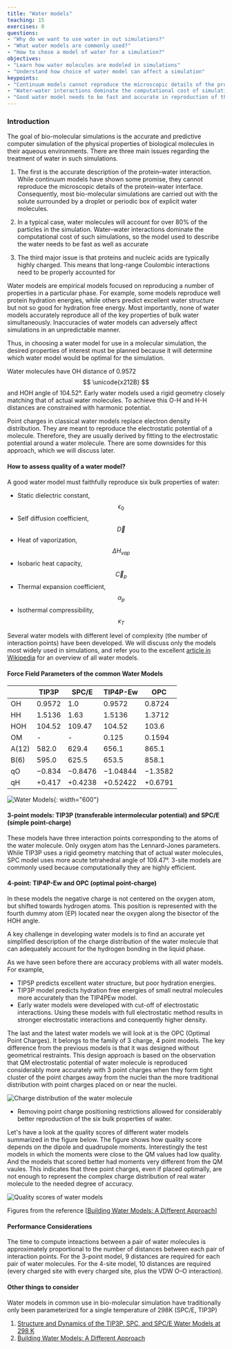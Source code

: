 ```yaml
---
title: "Water models"
teaching: 15
exercises: 0
questions:
- "Why do we want to use water in out simulations?"
- "What water models are commonly used?"
- "How to chose a model of water for a simulation?"
objectives:
- "Learn how water molecules are modeled in simulations"
- "Understand how choice of water model can affect a simulation"
keypoints:
- "Continuum models cannot reproduce the microscopic details of the protein–water interface"
- "Water–water interactions dominate the computational cost of simulations"
- "Good water model needs to be fast and accurate in reproduction of the bulk properties of water"
---
```


### Introduction

The goal of bio-molecular simulations is the accurate and predictive computer simulation of the physical properties of biological molecules in their aqueous environments. There are three main issues regarding the treatment of water in such simulations. 

1. The first is the accurate description of the protein–water interaction. While continuum models have shown some promise, they cannot reproduce the microscopic details of the protein–water interface. Consequently, most bio-molecular simulations are carried out with the solute surrounded by a droplet or periodic box of explicit water molecules. 

2. In a typical case, water molecules will account for over 80% of the particles in the simulation. Water–water interactions dominate the computational cost of such simulations, so the model used to describe the water needs to be fast as well as accurate

3. The third major issue is that proteins and nucleic acids are typically highly charged. This means that long-range Coulombic interactions need to be properly accounted for

Water models are empirical models focused on reproducing a number of properties in a particular phase. For example, some models reproduce well protein hydration energies, while others predict excellent water structure but not so good for hydration free energy. Most importantly, none of water models accurately reproduce all of the key properties of bulk water simultaneously. Inaccuracies of water models can adversely affect simulations in an unpredictable manner. 

Thus, in choosing a water model for use in a molecular simulation, the desired properties of interest must be planned because it will determine which water model would be optimal for the simulation.

Water molecules have OH distance of 0.9572 $$ \unicode{x212B} $$ and HOH angle of 104.52°. Early water models used a rigid geometry closely matching that of actual water molecules. To achieve this O-H and H-H distances are constrained with harmonic potential. 

Point charges in classical water models replace electron density distribution. They are meant to reproduce the electrostatic potential of a molecule. Therefore, they are usually derived by fitting to the electrostatic potential around a water molecule. There are some downsides for this approach, which we will discuss later. 

#### How to assess quality of a water model?
A good water model must faithfully reproduce six bulk properties of water:
- Static dielectric constant, $$ \epsilon_{0} $$
- Self diffusion coefficient, $$ \vec{D} $$
- Heat of vaporization, $$ \Delta{H}_{vap} $$
- Isobaric heat capacity, $$ \vec{C}_{p} $$
- Thermal expansion coefficient, $$ \alpha_{p} $$
- Isothermal compressibility, $$ \kappa_{T} $$

Several water models with different level of complexity (the number of interaction points) have been developed. We will discuss only the models most widely used in simulations, and refer you to the excellent [article in Wikipedia](https://en.wikipedia.org/wiki/Water_model) for an overview of all water models.

#### Force Field Parameters of the common Water Models

|     | TIP3P  | SPC/E   | TIP4P-Ew | OPC    |
|---  |--------|---------|----------|--------|
|OH   | 0.9572 | 1.0     | 0.9572   | 0.8724 |
|HH   | 1.5136 | 1.63    | 1.5136   | 1.3712 | 
|HOH  | 104.52 | 109.47  | 104.52   | 103.6  |
|OM   | -      |  -      | 0.125    | 0.1594 |
|A(12)| 582.0  |629.4    | 656.1    | 865.1  |
|B(6) | 595.0  |625.5    | 653.5    | 858.1  |
|qO   | −0.834 | −0.8476 | −1.04844 | −1.3582|
|qH   | +0.417 | +0.4238 | +0.52422 | +0.6791|

![Water Models](../fig/water_models.svg){: width="600"}

#### 3-point models: TIP3P (transferable intermolecular potential) and SPC/E  (simple point-charge)
These models have three interaction points corresponding to the atoms of the water molecule. Only oxygen atom has the Lennard-Jones parameters. While TIP3P uses a rigid geometry matching that of actual water molecules, SPC model uses more acute tetrahedral angle of 109.47°. 3-site models are commonly used because computationally they are highly efficient.

#### 4-point: TIP4P-Ew and OPC (optimal point-charge)    
In these models the negative charge is not centered on the oxygen atom, but shifted towards hydrogen atoms. This position is represented with the fourth dummy atom (EP) located near the oxygen along the bisector of the HOH angle. 

A key challenge in developing water models is to find an accurate yet simplified description of the charge distribution of the water molecule that can adequately account for the hydrogen bonding in the liquid phase.

As we have seen before there are accuracy problems with all water models. For example,
- TIP5P predicts excellent water structure, but poor hydration energies. 
- TIP3P model predicts hydration free energies of small neutral molecules more accurately than the TIP4PEw model.
- Early water models were developed with cut-off of electrostatic interactions. Using these models with full electrostatic method results in stronger electrostatic interactions and conequently higher density.

The last and the latest water models we will look at is the OPC (Optimal Point Charges). It belongs to the family of 3 charge, 4 point models. The key difference from the previous models is that it was designed without geometrical restraints. This design approach is based on the observation that QM electrostatic potential of water molecule is reproduced considerably more accurately with 3 point charges when they form tight cluster of the point charges away from the nuclei than the more traditional distribution with point charges placed on or near the nuclei.

![Charge distribution of the water molecule](../fig/water_charge_densityl.gif)

- Removing point charge positioning restrictions allowed for considerably better reproduction of the six bulk properties of water.

Let's have a look at the quality scores of different water models summarized in the figure below. The figure shows how quality score depends on the dipole and quadrupole moments. Interestingly the test models in which the moments were close to the QM values had low quality. And the models that scored better had moments very different from the QM vaules. This indicates that three point charges, even if placed optimally, are not enough to represent the complex charge distribution of real water molecule to the needed degree of accuracy. 

![Quality scores of water models](../fig/Water_models_quality_scores.gif)

Figures from the reference [[Building Water Models: A Different Approach](https://pubs.acs.org/doi/abs/10.1021/jz501780a)] 

#### Performance Considerations
The time to compute inteactions between a pair of water molecules is approximately proportional to the number of distances between each pair of interaction points. For the 3-point model, 9 distances are required for each pair of water molecules. For the 4-site model, 10 distances are required (every charged site with every charged site, plus the VDW O–O interaction).

#### Other things to consider
Water models in common use in bio-molecular simulation have traditionally only been parameterized for a single temperature of 298K (SPC/E, TIP3P)
 

1. [Structure and Dynamics of the TIP3P, SPC, and SPC/E Water Models at 298 K](https://pubs.acs.org/doi/full/10.1021/jp003020w)
2. [Building Water Models: A Different Approach](https://pubs.acs.org/doi/abs/10.1021/jz501780a)
